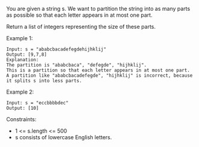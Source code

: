 You are given a string s. We want to partition the string into as many parts as possible so that each letter appears in at most one part.

Return a list of integers representing the size of these parts.


Example 1:
```
Input: s = "ababcbacadefegdehijhklij"
Output: [9,7,8]
Explanation:
The partition is "ababcbaca", "defegde", "hijhklij".
This is a partition so that each letter appears in at most one part.
A partition like "ababcbacadefegde", "hijhklij" is incorrect, because it splits s into less parts.
```

Example 2:
```
Input: s = "eccbbbbdec"
Output: [10]
```

Constraints:

- 1 <= s.length <= 500
- s consists of lowercase English letters.